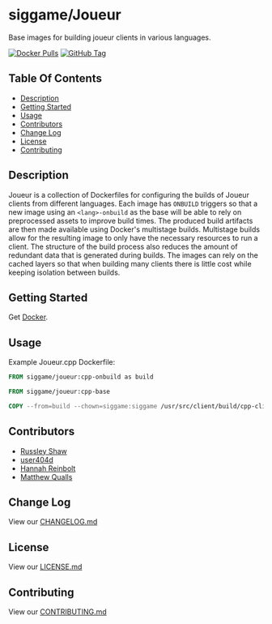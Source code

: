 # siggame/Joueur

Base images for building joueur clients in various languages.

[![Docker Pulls](https://img.shields.io/docker/pulls/siggame/joueur.svg?style=flat-square)](https://hub.docker.com/r/siggame/Joueur/)
[![GitHub Tag](https://img.shields.io/github/tag/siggame/Joueur.svg?style=flat-square)](https://github.com/siggame/Joueur/tags)

## Table Of Contents

- [Description](#description)
- [Getting Started](#getting-started)
- [Usage](#usage)
- [Contributors](#contributors)
- [Change Log](#change-log)
- [License](#license)
- [Contributing](#contributing)

## Description

Joueur is a collection of Dockerfiles for configuring the builds of Joueur clients from different languages.
Each image has `ONBUILD` triggers so that a new image using an `<lang>-onbuild` as the base will be able to rely
on preprocessed assets to improve build times. The produced build artifacts are then made available using Docker's
multistage builds. Multistage builds allow for the resulting image to only have the necessary resources to run
a client. The structure of the build process also reduces the amount of redundant data that is generated during
builds. The images can rely on the cached layers so that when building many clients there is little cost while
keeping isolation between builds.

## Getting Started

Get [Docker](https://www.docker.com/get-docker).

## Usage

Example Joueur.cpp Dockerfile:

```Dockerfile
FROM siggame/joueur:cpp-onbuild as build

FROM siggame/joueur:cpp-base

COPY --from=build --chown=siggame:siggame /usr/src/client/build/cpp-client .
```

## Contributors

- [Russley Shaw](https://github.com/russleyshaw)
- [user404d](https://github.com/user404d)
- [Hannah Reinbolt](https://github.com/LoneGalaxy)
- [Matthew Qualls](https://github.com/MatthewQualls)

## Change Log

View our [CHANGELOG.md](https://github.com/siggame/Joueur/blob/master/CHANGELOG.md)

## License

View our [LICENSE.md](https://github.com/siggame/colisee/blob/master/LICENSE.md)

## Contributing

View our [CONTRIBUTING.md](https://github.com/siggame/colisee/blob/master/CONTRIBUTING.md)
